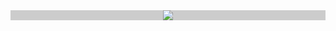 <div align="center" style="background:#ccc" width="50%" height="100%">
  <img src="https://github.com/ResonanceM/the-resonance/assets/28684401/652ee4f9-659b-4e56-846a-00949212a592)https://github.com/ResonanceM/the-resonance/assets/28684401/652ee4f9-659b-4e56-846a-00949212a592" />
</div>

